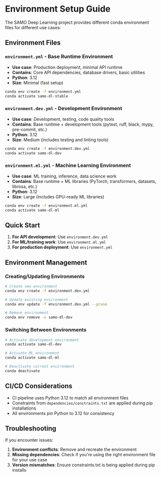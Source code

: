 # Environment Setup Guide

The SAMO Deep Learning project provides different conda environment files for different use cases:

## Environment Files

### `environment.yml` - Base Runtime Environment
- **Use case**: Production deployment, minimal API runtime
- **Contains**: Core API dependencies, database drivers, basic utilities
- **Python**: 3.12
- **Size**: Minimal (fast setup)

```bash
conda env create -f environment.yml
conda activate samo-dl-stable
```

### `environment.dev.yml` - Development Environment  
- **Use case**: Development, testing, code quality tools
- **Contains**: Base runtime + development tools (pytest, ruff, black, mypy, pre-commit, etc.)
- **Python**: 3.12
- **Size**: Medium (includes testing and linting tools)

```bash
conda env create -f environment.dev.yml
conda activate samo-dl-dev
```

### `environment.ml.yml` - Machine Learning Environment
- **Use case**: ML training, inference, data science work
- **Contains**: Base runtime + ML libraries (PyTorch, transformers, datasets, librosa, etc.)
- **Python**: 3.12  
- **Size**: Large (includes GPU-ready ML libraries)

```bash
conda env create -f environment.ml.yml
conda activate samo-dl-ml
```

## Quick Start

1. **For API development**: Use `environment.dev.yml`
2. **For ML/training work**: Use `environment.ml.yml`
3. **For production deployment**: Use `environment.yml`

## Environment Management

### Creating/Updating Environments

```bash
# Create new environment
conda env create -f environment.dev.yml

# Update existing environment
conda env update -f environment.dev.yml --prune

# Remove environment
conda env remove -n samo-dl-dev
```

### Switching Between Environments

```bash
# Activate development environment
conda activate samo-dl-dev

# Activate ML environment  
conda activate samo-dl-ml

# Deactivate current environment
conda deactivate
```

## CI/CD Considerations

- CI pipeline uses Python 3.12 to match all environment files
- Constraints from `dependencies/constraints.txt` are applied during pip installations
- All environments pin Python to 3.12 for consistency

## Troubleshooting

If you encounter issues:

1. **Environment conflicts**: Remove and recreate the environment
2. **Missing dependencies**: Check if you're using the right environment file for your use case
3. **Version mismatches**: Ensure constraints.txt is being applied during pip installs